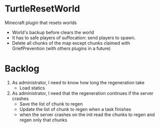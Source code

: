 # TurtleResetWorld
Minecraft plugin that resets worlds

- World's backup before clears the world
- It has to safe players of suffocation: send players to spawn.
- Delete all chunks of the map except chunks claimed with GriefPrevention (with others plugins in a future)

# Backlog
1. As administrator, I need to know how long the regeneration take 
    - Load statics
2. As administrator, I need that the regeneration continues if the server crashes
    - Save the list of chunk to regen
    - Update the list of chunk to regen when a task finishes
    - when the server crashes on the init read the chunks to regen and regen only that chunks
    